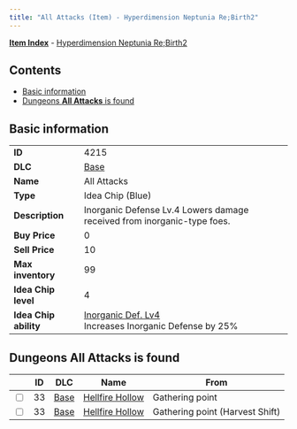 ```yaml
---
title: "All Attacks (Item) - Hyperdimension Neptunia Re;Birth2"
---
```


[**Item Index**](/neptunia/rb2/item/index.html) - [Hyperdimension Neptunia Re;Birth2](/neptunia/rb2)

## Contents

- [Basic information](#basic-information)
- [Dungeons **All Attacks** is found](#dungeons-all-attacks-is-found)

## Basic information

|   |   |
| -- | -- |
| **ID** | 4215 |
| **DLC** | [Base](/neptunia/rb2/dlc/0-base.html) |
| **Name** | All Attacks |
| **Type** | Idea Chip (Blue) |
| **Description** | Inorganic Defense Lv.4 Lowers damage received from inorganic-type foes. |
| **Buy Price** | 0 |
| **Sell Price** | 10 |
| **Max inventory** | 99 |
| **Idea Chip level** | 4 |
| **Idea Chip ability** | [Inorganic Def. Lv4](/neptunia/rb2/ability/0-9614-inorganic-def-lv4.html)<br />Increases Inorganic Defense by 25% |

## Dungeons **All Attacks** is found

|    | ID | DLC | Name | From |
| -- | -- | --- | ---- | ---- |
| <input type="checkbox" id="rb2-dungeon-0-33" class="trackbox" /> | 33 | [Base](/neptunia/rb2/dlc/0-base.html) | [Hellfire Hollow](/neptunia/rb2/dungeon/0-33-hellfire-hollow.html) | Gathering point |
| <input type="checkbox" id="rb2-dungeon-0-33" class="trackbox" /> | 33 | [Base](/neptunia/rb2/dlc/0-base.html) | [Hellfire Hollow](/neptunia/rb2/dungeon/0-33-hellfire-hollow.html) | Gathering point (Harvest Shift) |
